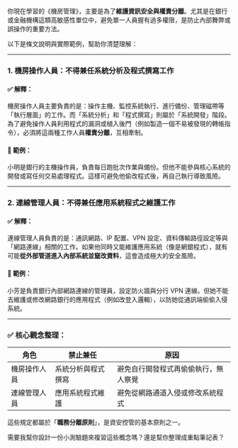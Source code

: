 你現在學習的《機房管理》，主要是為了**維護資訊安全與權責分離**。尤其是在銀行或金融機構這類高敏感性單位中，避免單一人員握有過多權限，是防止內部舞弊或誤操作的重要方法。

以下是條文說明與實際範例，幫助你清楚理解：

---

### 1. **機房操作人員：不得兼任系統分析及程式撰寫工作**

#### ✅ 解釋：  
機房操作人員主要負責的是：操作主機、監控系統執行、進行備份、管理磁帶等「執行層面」的工作。而「系統分析」和「程式撰寫」則屬於「系統開發」階段。  
為了避免操作人員利用程式的漏洞或植入後門（例如製造一個不易被發現的轉帳指令），必須將這兩種工作人員**權責分離**，互相牽制。

#### 📌 範例：  
小明是銀行的主機操作員，負責每日跑批次作業與備份。但他不能參與核心系統的開發或寫任何交易處理程式。這樣可避免他偷改程式後，再自己執行導致風險。

---

### 2. **連線管理人員：不得兼任應用系統程式之維護工作**

#### ✅ 解釋：  
連線管理人員負責的是：通訊網路、IP 配置、VPN 設定、資料傳輸路徑設定等與「網路連線」相關的工作。如果他同時又能維護應用系統（像是網銀程式），就有可能**從外部管道進入內部系統並竄改資料**，這會造成極大的安全風險。

#### 📌 範例：  
小芳是負責銀行內部網路連線的管理員，設定防火牆與分行 VPN 連線。但她不能去維護或修改網路銀行的應用程式（例如改登入邏輯），以防她從通訊端偷偷入侵系統。

---

### ✅ 核心觀念整理：  
| 角色            | 禁止兼任                          | 原因                                 |
|-----------------|-----------------------------------|--------------------------------------|
| 機房操作人員     | 系統分析與程式撰寫               | 避免自行開發程式再偷偷執行，無人察覺 |
| 連線管理人員     | 應用系統程式維護                 | 避免從網路通道入侵或修改系統程式     |

這些規定都屬於「**職務分離原則**」，是資安控管的基本原則之一。

需要我幫你設計一份小測驗題來複習這些概念嗎？還是幫你整理成重點筆記表？